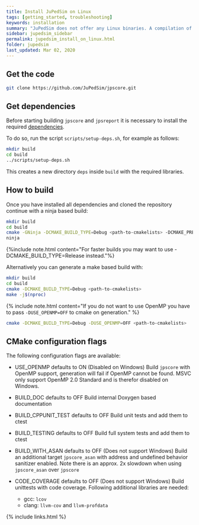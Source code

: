 ```yaml
---
title: Install JuPedSim on Linux
tags: [getting_started, troubleshooting]
keywords: installation
summary: "JuPedSim does not offer any Linux binaries. A compilation of the code is necessary."
sidebar: jupedsim_sidebar
permalink: jupedsim_install_on_linux.html
folder: jupedsim
last_updated: Mar 02, 2020
---
```


## Get the code 

```bash
git clone https://github.com/JuPedSim/jpscore.git
```

## Get dependencies

Before starting building `jpscore` and `jpsreport` it is necessary to install the required [dependencies](jupedsim_requirements.html).

To do so, run the script `scripts/setup-deps.sh`, for example as follows:

```bash
mkdir build
cd build
../scripts/setup-deps.sh
```

This creates a new directory `deps` inside `build` with the required libraries.

## How to build
Once you have installed all dependencies and cloned the repository continue
with a ninja based build:
```bash
mkdir build
cd build
cmake -GNinja -DCMAKE_BUILD_TYPE=Debug <path-to-cmakelists> -DCMAKE_PREFIX_PATH=$(pwd)/deps
ninja
```

{%include note.html content="For faster builds you may want to use -DCMAKE_BUILD_TYPE=Release instead."%}

Alternatively you can generate a make based build with:
```bash
mkdir build
cd build
cmake -DCMAKE_BUILD_TYPE=Debug <path-to-cmakelists>
make -j$(nproc)
```

{% include note.html content="If you do not want to use OpenMP you have to pass `-DUSE_OPENMP=OFF` to cmake on generation." %}
```bash
cmake -DCMAKE_BUILD_TYPE=Debug -DUSE_OPENMP=OFF <path-to-cmakelists>
```

## CMake configuration flags

The following configuration flags are available:

- USE_OPENMP defaults to ON (Disabled on Windows)
Build `jpscore` with OpenMP support, generation will fail if OpenMP cannot be
found.
MSVC only support OpenMP 2.0 Standard and is therefor disabled on Windows.

- BUILD_DOC defaults to OFF
Build internal Doxygen based documentation

- BUILD_CPPUNIT_TEST defaults to OFF
Build unit tests and add them to ctest

- BUILD_TESTING defaults to OFF
Build full system tests and add them to ctest

- BUILD_WITH_ASAN defaults to OFF (Does not support Windows)
Build an additional target `jpscore_asan` with address and undefined behavior
sanitizer enabled. Note there is an approx. 2x slowdown when using
`jpscore_asan` over `jpscore`

- CODE_COVERAGE defaults to OFF (Does not support Windows)
Build unittests with code coverage. Following additional libraries are needed:
    - gcc: `lcov`
    - clang: `llvm-cov` and `llvm-profdata`

{% include links.html %}

